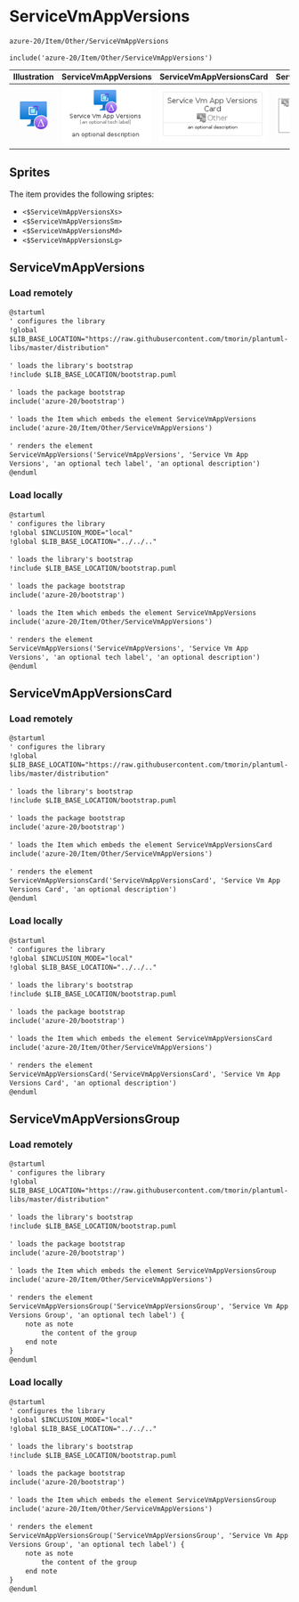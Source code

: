 # ServiceVmAppVersions


```text
azure-20/Item/Other/ServiceVmAppVersions
```

```text
include('azure-20/Item/Other/ServiceVmAppVersions')
```



| Illustration | ServiceVmAppVersions | ServiceVmAppVersionsCard | ServiceVmAppVersionsGroup |
| :---: | :---: | :---: | :---: |
| ![illustration for Illustration](../../../azure-20/Item/Other/ServiceVmAppVersions.png) | ![illustration for ServiceVmAppVersions](../../../azure-20/Item/Other/ServiceVmAppVersions.Local.png) | ![illustration for ServiceVmAppVersionsCard](../../../azure-20/Item/Other/ServiceVmAppVersionsCard.Local.png) | ![illustration for ServiceVmAppVersionsGroup](../../../azure-20/Item/Other/ServiceVmAppVersionsGroup.Local.png) |



## Sprites
The item provides the following sriptes:

- `<$ServiceVmAppVersionsXs>`
- `<$ServiceVmAppVersionsSm>`
- `<$ServiceVmAppVersionsMd>`
- `<$ServiceVmAppVersionsLg>`





## ServiceVmAppVersions

### Load remotely
```plantuml
@startuml
' configures the library
!global $LIB_BASE_LOCATION="https://raw.githubusercontent.com/tmorin/plantuml-libs/master/distribution"

' loads the library's bootstrap
!include $LIB_BASE_LOCATION/bootstrap.puml

' loads the package bootstrap
include('azure-20/bootstrap')

' loads the Item which embeds the element ServiceVmAppVersions
include('azure-20/Item/Other/ServiceVmAppVersions')

' renders the element
ServiceVmAppVersions('ServiceVmAppVersions', 'Service Vm App Versions', 'an optional tech label', 'an optional description')
@enduml
```

### Load locally
```plantuml
@startuml
' configures the library
!global $INCLUSION_MODE="local"
!global $LIB_BASE_LOCATION="../../.."

' loads the library's bootstrap
!include $LIB_BASE_LOCATION/bootstrap.puml

' loads the package bootstrap
include('azure-20/bootstrap')

' loads the Item which embeds the element ServiceVmAppVersions
include('azure-20/Item/Other/ServiceVmAppVersions')

' renders the element
ServiceVmAppVersions('ServiceVmAppVersions', 'Service Vm App Versions', 'an optional tech label', 'an optional description')
@enduml
```

## ServiceVmAppVersionsCard

### Load remotely
```plantuml
@startuml
' configures the library
!global $LIB_BASE_LOCATION="https://raw.githubusercontent.com/tmorin/plantuml-libs/master/distribution"

' loads the library's bootstrap
!include $LIB_BASE_LOCATION/bootstrap.puml

' loads the package bootstrap
include('azure-20/bootstrap')

' loads the Item which embeds the element ServiceVmAppVersionsCard
include('azure-20/Item/Other/ServiceVmAppVersions')

' renders the element
ServiceVmAppVersionsCard('ServiceVmAppVersionsCard', 'Service Vm App Versions Card', 'an optional description')
@enduml
```

### Load locally
```plantuml
@startuml
' configures the library
!global $INCLUSION_MODE="local"
!global $LIB_BASE_LOCATION="../../.."

' loads the library's bootstrap
!include $LIB_BASE_LOCATION/bootstrap.puml

' loads the package bootstrap
include('azure-20/bootstrap')

' loads the Item which embeds the element ServiceVmAppVersionsCard
include('azure-20/Item/Other/ServiceVmAppVersions')

' renders the element
ServiceVmAppVersionsCard('ServiceVmAppVersionsCard', 'Service Vm App Versions Card', 'an optional description')
@enduml
```

## ServiceVmAppVersionsGroup

### Load remotely
```plantuml
@startuml
' configures the library
!global $LIB_BASE_LOCATION="https://raw.githubusercontent.com/tmorin/plantuml-libs/master/distribution"

' loads the library's bootstrap
!include $LIB_BASE_LOCATION/bootstrap.puml

' loads the package bootstrap
include('azure-20/bootstrap')

' loads the Item which embeds the element ServiceVmAppVersionsGroup
include('azure-20/Item/Other/ServiceVmAppVersions')

' renders the element
ServiceVmAppVersionsGroup('ServiceVmAppVersionsGroup', 'Service Vm App Versions Group', 'an optional tech label') {
    note as note
        the content of the group
    end note
}
@enduml
```

### Load locally
```plantuml
@startuml
' configures the library
!global $INCLUSION_MODE="local"
!global $LIB_BASE_LOCATION="../../.."

' loads the library's bootstrap
!include $LIB_BASE_LOCATION/bootstrap.puml

' loads the package bootstrap
include('azure-20/bootstrap')

' loads the Item which embeds the element ServiceVmAppVersionsGroup
include('azure-20/Item/Other/ServiceVmAppVersions')

' renders the element
ServiceVmAppVersionsGroup('ServiceVmAppVersionsGroup', 'Service Vm App Versions Group', 'an optional tech label') {
    note as note
        the content of the group
    end note
}
@enduml
```


